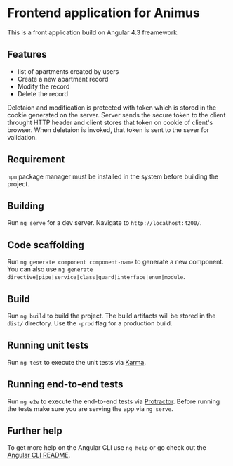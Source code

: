 # Frontend application for Animus

This is a front application build on Angular 4.3 freamework. 

## Features
- list of apartments created by users
- Create a new apartment record
- Modify the record
- Delete the record

Deletaion and modification is protected with token which is stored in the cookie generated on the server. Server sends the secure token to the client throught HTTP header and client stores that token on cookie of client's browser. When deletaion is invoked, that token is sent to the sever for validation. 

## Requirement
`npm` package manager must be installed in the system before building the project. 

## Building

Run `ng serve` for a dev server. 
Navigate to `http://localhost:4200/`.

## Code scaffolding

Run `ng generate component component-name` to generate a new component. You can also use `ng generate directive|pipe|service|class|guard|interface|enum|module`.

## Build

Run `ng build` to build the project. The build artifacts will be stored in the `dist/` directory. Use the `-prod` flag for a production build.

## Running unit tests

Run `ng test` to execute the unit tests via [Karma](https://karma-runner.github.io).

## Running end-to-end tests

Run `ng e2e` to execute the end-to-end tests via [Protractor](http://www.protractortest.org/).
Before running the tests make sure you are serving the app via `ng serve`.

## Further help

To get more help on the Angular CLI use `ng help` or go check out the [Angular CLI README](https://github.com/angular/angular-cli/blob/master/README.md).
